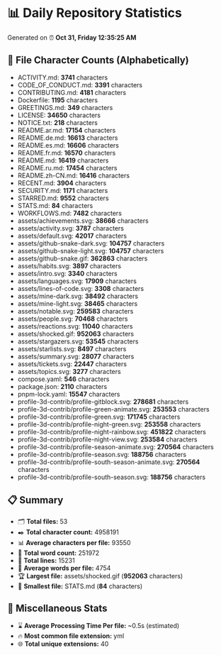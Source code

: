 # 📊 Daily Repository Statistics
Generated on ⏰ **Oct 31, Friday 12:35:25 AM**

## 📂 File Character Counts (Alphabetically)
- ACTIVITY.md: **3741** characters
- CODE_OF_CONDUCT.md: **3391** characters
- CONTRIBUTING.md: **4181** characters
- Dockerfile: **1195** characters
- GREETINGS.md: **349** characters
- LICENSE: **34650** characters
- NOTICE.txt: **218** characters
- README.ar.md: **17154** characters
- README.de.md: **16613** characters
- README.es.md: **16606** characters
- README.fr.md: **16570** characters
- README.md: **16419** characters
- README.ru.md: **17454** characters
- README.zh-CN.md: **16416** characters
- RECENT.md: **3904** characters
- SECURITY.md: **1171** characters
- STARRED.md: **9552** characters
- STATS.md: **84** characters
- WORKFLOWS.md: **7482** characters
- assets/achievements.svg: **38666** characters
- assets/activity.svg: **3787** characters
- assets/default.svg: **42017** characters
- assets/github-snake-dark.svg: **104757** characters
- assets/github-snake-light.svg: **104757** characters
- assets/github-snake.gif: **362863** characters
- assets/habits.svg: **3897** characters
- assets/intro.svg: **3340** characters
- assets/languages.svg: **17909** characters
- assets/lines-of-code.svg: **3308** characters
- assets/mine-dark.svg: **38492** characters
- assets/mine-light.svg: **38465** characters
- assets/notable.svg: **259583** characters
- assets/people.svg: **70468** characters
- assets/reactions.svg: **11040** characters
- assets/shocked.gif: **952063** characters
- assets/stargazers.svg: **53545** characters
- assets/starlists.svg: **8497** characters
- assets/summary.svg: **28077** characters
- assets/tickets.svg: **22447** characters
- assets/topics.svg: **3277** characters
- compose.yaml: **546** characters
- package.json: **2110** characters
- pnpm-lock.yaml: **15547** characters
- profile-3d-contrib/profile-gitblock.svg: **278681** characters
- profile-3d-contrib/profile-green-animate.svg: **253553** characters
- profile-3d-contrib/profile-green.svg: **171745** characters
- profile-3d-contrib/profile-night-green.svg: **253558** characters
- profile-3d-contrib/profile-night-rainbow.svg: **451822** characters
- profile-3d-contrib/profile-night-view.svg: **253584** characters
- profile-3d-contrib/profile-season-animate.svg: **270564** characters
- profile-3d-contrib/profile-season.svg: **188756** characters
- profile-3d-contrib/profile-south-season-animate.svg: **270564** characters
- profile-3d-contrib/profile-south-season.svg: **188756** characters

## 📋 Summary
- 🗂️ **Total files:** 53
- ✒️ **Total character count:** 4958191
- 📊 **Average characters per file:** 93550
- 📝 **Total word count:** 251972
- 🧾 **Total lines:** 15231
- 📐 **Average words per file:** 4754
- 🏆 **Largest file:** assets/shocked.gif (**952063** characters)
- 🥉 **Smallest file:** STATS.md (**84** characters)

## 🌟 Miscellaneous Stats
- ⌛ **Average Processing Time Per file:** ~0.5s (estimated)
- 🔥 **Most common file extension:** yml
- 🌐 **Total unique extensions:** 40
